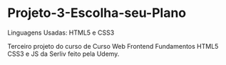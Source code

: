 # Projeto-3-Escolha-seu-Plano
Linguagens Usadas: HTML5 e CSS3

Terceiro projeto do curso de Curso Web Frontend Fundamentos HTML5 CSS3 e JS da Serliv feito pela Udemy.

